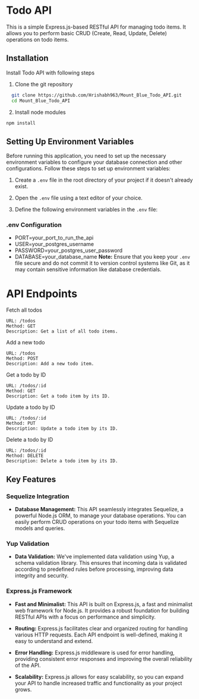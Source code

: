 
# Todo API

This is a simple Express.js-based RESTful API for managing todo items. It allows you to perform basic CRUD (Create, Read, Update, Delete) operations on todo items.


## Installation

Install Todo API with following steps
1.  Clone the git repository

```bash
  git clone https://github.com/Hrishabh963/Mount_Blue_Todo_API.git
  cd Mount_Blue_Todo_API
```
2. Install node modules
```bash
npm install
```    

## Setting Up Environment Variables

Before running this application, you need to set up the necessary environment variables to configure your database connection and other configurations. Follow these steps to set up environment variables:

1. Create a `.env` file in the root directory of your project if it doesn't already exist.

2. Open the `.env` file using a text editor of your choice.

3. Define the following environment variables in the `.env` file:

### .env Configuration

- PORT=your_port_to_run_the_api
- USER=your_postgres_username
- PASSWORD=your_postgres_user_password
- DATABASE=your_database_name
**Note:** Ensure that you keep your `.env` file secure and do not commit it to version control systems like Git, as it may contain sensitive information like database credentials.
# API Endpoints

Fetch all todos

    URL: /todos
    Method: GET
    Description: Get a list of all todo items.
Add a new todo

    URL: /todos
    Method: POST
    Description: Add a new todo item.

Get a todo by ID

    URL: /todos/:id
    Method: GET
    Description: Get a todo item by its ID.
Update a todo by ID

    URL: /todos/:id
    Method: PUT
    Description: Update a todo item by its ID.
Delete a todo by ID

    URL: /todos/:id
    Method: DELETE
    Description: Delete a todo item by its ID.
## Key Features

### Sequelize Integration

- **Database Management:** This API seamlessly integrates Sequelize, a powerful Node.js ORM, to manage your database operations. You can easily perform CRUD operations on your todo items with Sequelize models and queries.

### Yup Validation

- **Data Validation:** We've implemented data validation using Yup, a schema validation library. This ensures that incoming data is validated according to predefined rules before processing, improving data integrity and security.

### Express.js Framework

- **Fast and Minimalist:** This API is built on Express.js, a fast and minimalist web framework for Node.js. It provides a robust foundation for building RESTful APIs with a focus on performance and simplicity.

- **Routing:** Express.js facilitates clear and organized routing for handling various HTTP requests. Each API endpoint is well-defined, making it easy to understand and extend.

- **Error Handling:** Express.js middleware is used for error handling, providing consistent error responses and improving the overall reliability of the API.

- **Scalability:** Express.js allows for easy scalability, so you can expand your API to handle increased traffic and functionality as your project grows.
